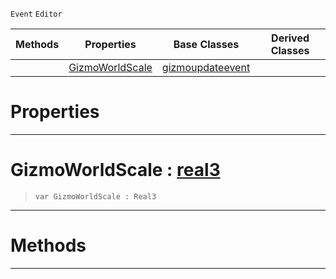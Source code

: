  `Event` `Editor`



|Methods|Properties|Base Classes|Derived Classes|
|---|---|---|---|
| |[ GizmoWorldScale](https://plasmaengine.github.io/PlasmaDocs/Plasma1/C++/code_reference/class_reference/scalegizmoupdateevent.md#gizmoworldscale-plasma-eng)|[gizmoupdateevent](https://plasmaengine.github.io/PlasmaDocs/Plasma1/C++/code_reference/class_reference/gizmoupdateevent.md)| |


 #  Properties


---  
 #  GizmoWorldScale : [real3](https://plasmaengine.github.io/PlasmaDocs/Plasma1/C++/code_reference/lightning_base_types/real3.md)

> 
> ``` lang=cpp, name=Lightning
> var GizmoWorldScale : Real3


---  
 #  Methods


---  
 

 